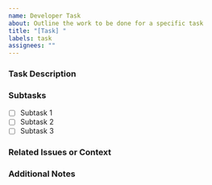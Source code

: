 ```yaml
---
name: Developer Task
about: Outline the work to be done for a specific task
title: "[Task] "
labels: task
assignees: ""
---
```


### Task Description

<!-- Provide a clear and concise description of the task. Include what needs to be done and why it is needed. -->

### Subtasks

<!-- Break the task into smaller, manageable subtasks -->

- [ ] Subtask 1
- [ ] Subtask 2
- [ ] Subtask 3

### Related Issues or Context

<!-- Link to any related issues, PRs, or provide additional context -->

### Additional Notes

<!-- Add any other comments or information that might be relevant for this task -->
